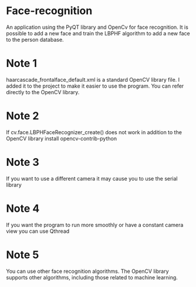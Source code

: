 # Face-recognition
An application using the PyQT library and OpenCv for face recognition. It is possible to add a new face and train the LBPHF algorithm to add a new face to the person database. 

# Note 1
haarcascade_frontalface_default.xml is a standard OpenCV library file. I added it to the project to make it easier to use the program. You can refer directly to the OpenCV library. 

# Note 2 
If cv.face.LBPHFaceRecognizer_create() does not work in addition to the OpenCV library install opencv-contrib-python

# Note 3
If you want to use a different camera it may cause you to use the serial library 

# Note 4
If you want the program to run more smoothly or have a constant camera view you can use Qthread

# Note 5
You can use other face recognition algorithms. The OpenCV library supports other algorithms, including those related to machine learning. 
